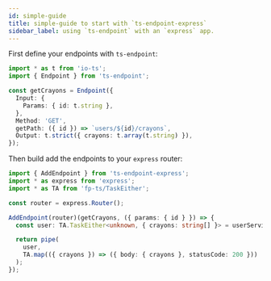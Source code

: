 ```yaml
---
id: simple-guide
title: simple-guide to start with `ts-endpoint-express`
sidebar_label: using `ts-endpoint` with an `express` app.
---
```


First define your endpoints with `ts-endpoint`:

```ts
import * as t from 'io-ts';
import { Endpoint } from 'ts-endpoint';

const getCrayons = Endpoint({
  Input: {
    Params: { id: t.string },
  },
  Method: 'GET',
  getPath: ({ id }) => `users/${id}/crayons`,
  Output: t.strict({ crayons: t.array(t.string) }),
});
```

Then build add the endpoints to your `express` router:

```ts
import { AddEndpoint } from 'ts-endpoint-express';
import * as express from 'express';
import * as TA from 'fp-ts/TaskEither';

const router = express.Router();

AddEndpoint(router)(getCrayons, ({ params: { id } }) => {
  const user: TA.TaskEither<unknown, { crayons: string[] }> = userService.getByID(id);

  return pipe(
    user,
    TA.map(({ crayons }) => ({ body: { crayons }, statusCode: 200 }))
  );
});
```
